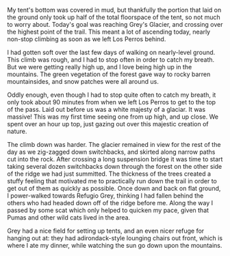 My tent's bottom was covered in mud, but thankfully the portion that laid on the ground only took up half of the total floorspace of the tent, so not much to worry about. Today's goal was reaching Grey's Glacier, and crossing over the highest point of the trail. This meant a lot of ascending today, nearly non-stop climbing as soon as we left Los Perros behind.

I had gotten soft over the last few days of walking on nearly-level ground. This climb was rough, and I had to stop often in order to catch my breath. But we were getting really high up, and I love being high up in the mountains. The green vegetation of the forest gave way to rocky barren mountainsides, and snow patches were all around us.

Oddly enough, even though I had to stop quite often to catch my breath, it only took about 90 minutes from when we left Los Perros to get to the top of the pass. Laid out before us was a white majesty of a glaciar. It was massive! This was my first time seeing one from up high, and up close. We spent over an hour up top, just gazing out over this majestic creation of nature.

The climb down was harder. The glacier remained in view for the rest of the day as we zig-zagged down switchbacks, and skirted along narrow paths cut into the rock. After crossing a long suspension bridge it was time to start taking several dozen switchbacks down through the forest on the other side of the ridge we had just summitted. The thickness of the trees created a stuffy feeling that motivated me to practically run down the trail in order to get out of them as quickly as possible. Once down and back on flat ground, I power-walked towards Refugio Grey, thinking I had fallen behind the others who had headed down off of the ridge before me. Along the way I passed by some scat which only helped to quicken my pace, given that Pumas and other wild cats lived in the area.

Grey had a nice field for setting up tents, and an even nicer refuge for hanging out at: they had adirondack-style lounging chairs out front, which is where I ate my dinner, while watching the sun go down upon the mountains.